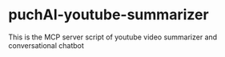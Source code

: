 # puchAI-youtube-summarizer
This is the MCP server script of youtube video summarizer and conversational chatbot 
